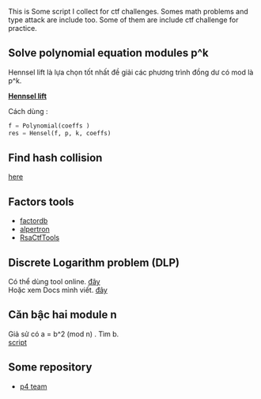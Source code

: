 This is Some script I collect for ctf challenges. Somes math problems and type attack are include too. 
Some of them are include ctf challenge for practice.  

## Solve polynomial equation modules p^k  

Hennsel lift là lựa chọn tốt nhất đề giải các phương trình đồng dư có mod là p^k.  

[**Hennsel lift**](https://github.com/hacmao/hacmao.github.io/blob/master/Crypto/script/hensel.py)  

Cách dùng :  
```python
f = Polynomial(coeffs )
res = Hensel(f, p, k, coeffs) 
```  

## Find hash collision  

[here](https://github.com/corkami/collisions)  

## Factors tools  

 - [factordb](http://factordb.com/)  
 - [alpertron](https://www.alpertron.com.ar/JAVAPROG.HTM)  
 - [RsaCtfTools](https://github.com/Ganapati/RsaCtfTool)  


## Discrete Logarithm problem (DLP)  

Có thể dùng tool online. [đây](https://www.alpertron.com.ar/DILOG.HTM)   
Hoặc xem Docs mình viết. [đây](https://hacmao.pw/Crypto/Discrete_logarithm_problem/)  

## Căn bậc hai module n  

Giả sử có a = b^2 (mod n) . Tìm b.  
[script](/Crypto/script/module_sqrt.py)  


## Some repository 

 - [p4 team](https://github.com/p4-team/crypto-commons)  
